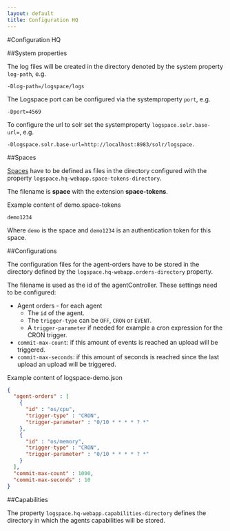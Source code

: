 ```yaml
---
layout: default
title: Configuration HQ
---
```


#Configuration HQ

##System properties

The log files will be created in the directory denoted by the system property `log-path`, e.g.

```
-Dlog-path=/logspace/logs
```

The Logspace port can be configured via the systemproperty `port`, e.g. 

```
-Dport=4569
```

To configure the url to solr set the systemproperty `logspace.solr.base-url=`, e.g.

```
-Dlogspace.solr.base-url=http://localhost:8983/solr/logspace.
```

##Spaces

[Spaces](/multiple-spaces) have to be defined as files in the directory configured with the property `logspace.hq-webapp.space-tokens-directory`.

The filename is **space** with the extension **space-tokens**.

Example content of demo.space-tokens

```
demo1234
```

Where `demo` is the space and `demo1234` is an authentication token for this space.

##Configurations

The configuration files for the agent-orders have to be stored in the directory defined by the `logspace.hq-webapp.orders-directory` property.

The filename is used as the id of the agentController. These settings need to be configured:

  - Agent orders - for each agent
    - The `id` of the agent.
    - The `trigger-type` can be `OFF`, `CRON` or `EVENT`.
    - A `trigger-parameter` if needed for example a cron expression for the CRON trigger.
  - `commit-max-count`: if this amount of events is reached an upload will be triggered.
  - `commit-max-seconds`: if this amount of seconds is reached since the last upload an upload will be triggered.

Example content of logspace-demo.json

```json
{
  "agent-orders" : [
    {
      "id" : "os/cpu",
      "trigger-type" : "CRON",
      "trigger-parameter" : "0/10 * * * * ? *"
    },
    {
      "id" : "os/memory",
      "trigger-type" : "CRON",
      "trigger-parameter" : "0/10 * * * * ? *"
    }
  ],
  "commit-max-count" : 1000,
  "commit-max-seconds" : 10
}
```

##Capabilities

The property `logspace.hq-webapp.capabilities-directory` defines the directory in which the agents capabilities will be stored.
